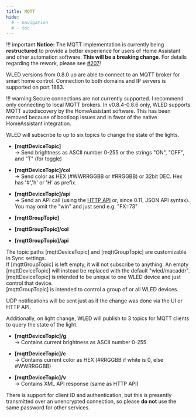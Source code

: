 ```yaml
---
title: MQTT
hide:
  # - navigation
  # - toc
---
```


!!! important
    **Notice:** The MQTT implementation is currently being **restructured** to provide a better experience for users of Home Assistant and other automation software. **This will be a breaking change**. For details regarding the rework, please see [#207](https://github.com/Aircoookie/WLED/issues/207)!

WLED versions from 0.8.0 up are able to connect to an MQTT broker for smart home control.
Connection to both domains and IP servers is supported on port 1883.

!!! warning
    Secure connections are not currently supported. I recommend only connecting to local MQTT brokers.
    In v0.8.4-0.8.6 only, WLED supports MQTT autodiscovery by the HomeAssistant software. This has been removed because of bootloop issues and in favor of the native HomeAssistant integration.

WLED will subscribe to up to six topics to change the state of the lights.

- **[mqttDeviceTopic]**\
  -> Send brightness as ASCII number 0-255 or the strings "ON", "OFF", and "T" (for toggle)
- **[mqttDeviceTopic]/col**\
  -> Send color as HEX (#WWRRGGBB or #RRGGBB) or 32bit DEC. Hex has '#','h' or 'H' as prefix.
- **[mqttDeviceTopic]/api**\
  -> Send an API call (using the [HTTP API](/interfaces/http-api) or, since 0.11, JSON API syntax). You may omit the "win" and just send e.g. "FX=73"

- **[mqttGroupTopic]**  
- **[mqttGroupTopic]/col**  
- **[mqttGroupTopic]/api**

The topic paths [mqttDeviceTopic] and [mqttGroupTopic] are customizable in Sync settings.  
If [mqttGroupTopic] is left empty, it will not subscribe to anything. An empty [mqttDeviceTopic] will instead be replaced with the default "wled/macaddr".  
[mqttDeviceTopic] is intended to be unique to one WLED device and just control that device.  
[mqttGroupTopic] is intended to control a group of or all WLED devices. 

UDP notifications will be sent just as if the change was done via the UI or HTTP API.

Additionally, on light change, WLED will publish to 3 topics for MQTT clients to query the state of the light.

- **[mqttDeviceTopic]/g**\
  -> Contains current brightness as ASCII number 0-255

- **[mqttDeviceTopic]/c**\
  -> Contains current color as HEX (#RRGGBB if white is 0, else #WWRRGGBB)

- **[mqttDeviceTopic]/v**\
  -> Contains XML API response (same as HTTP API)

There is support for client ID and authentication, but this is presently transmitted over an unencrypted connection, so please **do not** use the same password for other services.
